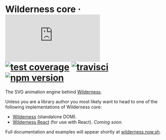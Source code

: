 # Wilderness core &middot; [![gzip size](http://img.badgesize.io/https://unpkg.com/wilderness-core/dist/wilderness-core.production.js?compression=gzip&label=gzip%20size&style=flat)](https://unpkg.com/wilderness-core/dist/wilderness-core.production.js) [![test coverage](https://img.shields.io/coveralls/colinmeinke/wilderness-core/master.svg?style=flat)](https://coveralls.io/github/colinmeinke/wilderness-core) [![travisci](https://img.shields.io/travis/colinmeinke/wilderness-core.svg?style=flat)](https://travis-ci.org/colinmeinke/wilderness-core) [![npm version](https://img.shields.io/npm/v/wilderness-core.svg?style=flat)](https://www.npmjs.com/package/wilderness-core)

The SVG animation engine behind
[Wilderness](https://github.com/colinmeinke/wilderness).

Unless you are a library author you most likely want to head to
one of the following implementations of Wilderness core:

- [Wilderness](https://github.com/colinmeinke/wilderness) (standalone DOM).
- [Wilderness React](https://github.com/colinmeinke/wilderness-react) (for use with React). *Coming soon.*

Full documentation and examples will appear shortly at
[wilderness.now.sh](https://wilderness.now.sh).
